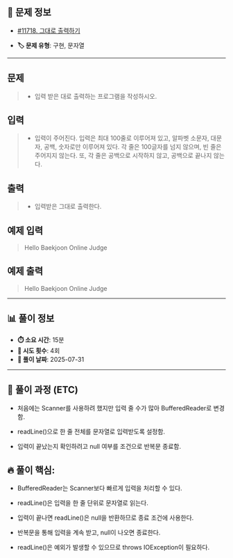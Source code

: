 ## 📍 문제 정보

- [#11718. 그대로 출력하기](https://www.acmicpc.net/problem/11718)
  <img src="https://static.solved.ac/tier_small/3.svg" width="16" height="16">

- **🏷️ 문제 유형**: 구현, 문자열

---

## 문제

> - 입력 받은 대로 출력하는 프로그램을 작성하시오.

## 입력

> - 입력이 주어진다. 입력은 최대 100줄로 이루어져 있고, 알파벳 소문자, 대문자, 공백, 숫자로만 이루어져 있다. 각 줄은 100글자를 넘지 않으며, 빈 줄은 주어지지 않는다. 또, 각 줄은 공백으로 시작하지 않고, 공백으로 끝나지 않는다.


## 출력

> - 입력받은 그대로 출력한다.

## 예제 입력

> Hello
Baekjoon
Online Judge

## 예제 출력

> Hello
Baekjoon
Online Judge

---

## 📊 풀이 정보

- **⏱️ 소요 시간**: 15분
- **🔄 시도 횟수**: 4회
- **📅 풀이 날짜**: 2025-07-31

---

## 💭 풀이 과정 (ETC)

- 처음에는 Scanner를 사용하려 했지만 입력 줄 수가 많아 BufferedReader로 변경함.

- readLine()으로 한 줄 전체를 문자열로 입력받도록 설정함.

- 입력이 끝났는지 확인하려고 null 여부를 조건으로 반복문 종료함.


## 🔥 풀이 핵심:  

- BufferedReader는 Scanner보다 빠르게 입력을 처리할 수 있다.

- readLine()은 입력을 한 줄 단위로 문자열로 읽는다.

- 입력이 끝나면 readLine()은 null을 반환하므로 종료 조건에 사용한다.

- 반복문을 통해 입력을 계속 받고, null이 나오면 종료한다.

- readLine()은 예외가 발생할 수 있으므로 throws IOException이 필요하다.